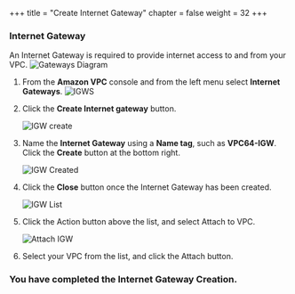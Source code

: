 +++
title = "Create Internet Gateway"
chapter = false
weight = 32
+++

### Internet Gateway

An Internet Gateway is required to provide internet access to and from your VPC.
![Gateways Diagram](/images/creategateways-diagram.png)

1. From the **Amazon VPC** console and from the left menu select **Internet Gateways**.
   ![IGWS](/images/creategateways-igws.png)

1. Click the **Create Internet gateway** button.

   ![IGW create](/images/creategateways-createigw.png)
1. Name the **Internet Gateway** using a **Name tag**, such as **VPC64-IGW**. Click the **Create** button at the bottom right.

   ![IGW Created](/images/creategateways-igwcreated.png)
1. Click the **Close** button once the Internet Gateway has been created.

   ![IGW List](/images/creategateways-attachigwlist.png)
1. Click the Action button above the list, and select Attach to VPC.

   ![Attach IGW](/images/creategateways-attachigw.png)
1. Select your VPC from the list, and click the Attach button.

### You have completed the Internet Gateway Creation.

